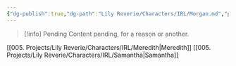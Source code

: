 ```yaml
---
{"dg-publish":true,"dg-path":"Lily Reverie/Characters/IRL/Morgan.md","permalink":"/lily-reverie/characters/irl/morgan/","created":"2024-01-20T04:39:31.596-03:00","updated":"2024-01-21T01:41:28.742-03:00"}
---
```



>[!info] Pending
>Content pending, for a reason or another.

[[005. Projects/Lily Reverie/Characters/IRL/Meredith\|Meredith]]
[[005. Projects/Lily Reverie/Characters/IRL/Samantha\|Samantha]]